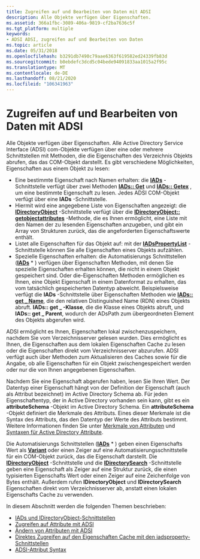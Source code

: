 ```yaml
---
title: Zugreifen auf und Bearbeiten von Daten mit ADSI
description: Alle Objekte verfügen über Eigenschaften.
ms.assetid: 366a1fbc-3089-406a-9819-cf2ba7636c5f
ms.tgt_platform: multiple
keywords:
- ADSI ADSI, zugreifen auf und Bearbeiten von Daten
ms.topic: article
ms.date: 05/31/2018
ms.openlocfilehash: b3291db7490c79aae6363f619582ed24339fb83d
ms.sourcegitcommit: b0ebdefc3dcd5c04bede94091833aa1015a2f95c
ms.translationtype: MT
ms.contentlocale: de-DE
ms.lasthandoff: 08/21/2020
ms.locfileid: "106341963"
---
```

# <a name="accessing-and-manipulating-data-with-adsi"></a>Zugreifen auf und Bearbeiten von Daten mit ADSI

Alle Objekte verfügen über Eigenschaften. Alle Active Directory Service Interface (ADSI) com-Objekte verfügen über eine oder mehrere Schnittstellen mit Methoden, die die Eigenschaften des Verzeichnis Objekts abrufen, das das COM-Objekt darstellt. Es gibt verschiedene Möglichkeiten, Eigenschaften aus einem Objekt zu lesen:

-   Eine bestimmte Eigenschaft nach Namen erhalten: die [**IADs**](/windows/desktop/api/Iads/nn-iads-iads) -Schnittstelle verfügt über zwei Methoden [**IADs:: Get**](/windows/desktop/api/Iads/nf-iads-iads-get) und [**IADs:: Getex**](/windows/desktop/api/Iads/nf-iads-iads-getex) , um eine bestimmte Eigenschaft zu lesen. Jedes ADSI COM-Objekt verfügt über eine **IADs** -Schnittstelle.
-   Hiermit wird eine angegebene Liste von Eigenschaften angezeigt: die [**IDirectoryObject**](/windows/desktop/api/Iads/nn-iads-idirectoryobject) -Schnittstelle verfügt über die [**IDirectoryObject:: getobjectattributes**](/windows/desktop/api/Iads/nf-iads-idirectoryobject-getobjectattributes) -Methode, die es Ihnen ermöglicht, eine Liste mit den Namen der zu lesenden Eigenschaften anzugeben, und gibt ein Array von Strukturen zurück, das die angeforderten Eigenschaftswerte enthält.
-   Listet alle Eigenschaften für das Objekt auf: mit der [**IADsPropertyList**](/windows/desktop/api/Iads/nn-iads-iadspropertylist) -Schnittstelle können Sie alle Eigenschaften eines Objekts aufzählen.
-   Spezielle Eigenschaften erhalten: die Automatisierungs Schnittstellen ([**IADs**](/windows/desktop/api/Iads/nn-iads-iads) \* ) verfügen über Eigenschaften Methoden, mit denen Sie spezielle Eigenschaften erhalten können, die nicht in einem Objekt gespeichert sind. Oder die-Eigenschaften Methoden ermöglichen es Ihnen, eine Objekt Eigenschaft in einem Datenformat zu erhalten, das vom tatsächlich gespeicherten Datentyp abweicht. Beispielsweise verfügt die **IADs** -Schnittstelle über Eigenschaften Methoden wie [**IADs:: get \_ Name**](iads-property-methods.md), die den relativen Distinguished Name (RDN) eines Objekts abruft. **IADs:: get \_ -Klasse**, die die Klasse eines Objekts abruft, und **IADs:: get \_ Parent**, wodurch der ADsPath zum übergeordneten Element des Objekts abgerufen wird.

ADSI ermöglicht es Ihnen, Eigenschaften lokal zwischenzuspeichern, nachdem Sie vom Verzeichnisserver gelesen wurden. Dies ermöglicht es Ihnen, die Eigenschaften aus dem lokalen Eigenschaften Cache zu lesen oder die Eigenschaften direkt vom Verzeichnisserver abzurufen. ADSI verfügt auch über Methoden zum Aktualisieren des Caches sowie für die Angabe, ob alle Eigenschaften für ein Objekt zwischengespeichert werden oder nur die von Ihnen angegebenen Eigenschaften.

Nachdem Sie eine Eigenschaft abgerufen haben, lesen Sie Ihren Wert. Der Datentyp einer Eigenschaft hängt von der Definition der Eigenschaft (auch als Attribut bezeichnet) im Active Directory Schema ab. Für jeden Eigenschaftentyp, der in Active Directory vorhanden sein kann, gibt es ein **attributeSchema** -Objekt im Active Directory Schema. Ein **attributeSchema** -Objekt definiert die Merkmale des Attributs. Eines dieser Merkmale ist die Syntax des Attributs, das den Datentyp der Werte des Attributs bestimmt. Weitere Informationen finden Sie unter [Merkmale von Attributen](/windows/desktop/AD/characteristics-of-attributes) und [Syntaxen für Active Directory Attribute](/windows/desktop/AD/syntaxes-for-attributes-in-active-directory-domain-services).

Die Automatisierungs Schnittstellen ([**IADs**](/windows/desktop/api/Iads/nn-iads-iads) \* ) geben einen Eigenschafts Wert als [**Variant**](/windows/win32/api/oaidl/ns-oaidl-variant) oder einen Zeiger auf eine Automatisierungsschnittstelle für ein COM-Objekt zurück, das die Eigenschaft darstellt. Die [**IDirectoryObject**](/windows/desktop/api/Iads/nn-iads-idirectoryobject) -Schnittstelle und die [**IDirectorySearch**](/windows/desktop/api/Iads/nn-iads-idirectorysearch) -Schnittstelle geben eine Eigenschaft als Zeiger auf eine Struktur zurück, die einen typisierten Eigenschafts Wert oder einen Zeiger auf eine Zeichenfolge von Bytes enthält. Außerdem rufen **IDirectoryObject** und **IDirectorySearch** Eigenschaften direkt vom Verzeichnisserver ab, anstatt einen lokalen Eigenschafts Cache zu verwenden.

In diesem Abschnitt werden die folgenden Themen beschrieben:

-   [IADs und IDirectoryObject-Schnittstellen](the-iads-and-idirectoryobject-interfaces.md)
-   [Zugreifen auf Attribute mit ADSI](accessing-attributes-with-adsi.md)
-   [Ändern von Attributen mit ADSI](modifying-attributes-with-adsi.md)
-   [Direktes Zugreifen auf den Eigenschaften Cache mit den iadsproperty-Schnittstellen](accessing-the-property-cache-directly-with-the-iadsproperty-interfaces.md)
-   [ADSI-Attribut Syntax](adsi-attribute-syntax.md)

 

 